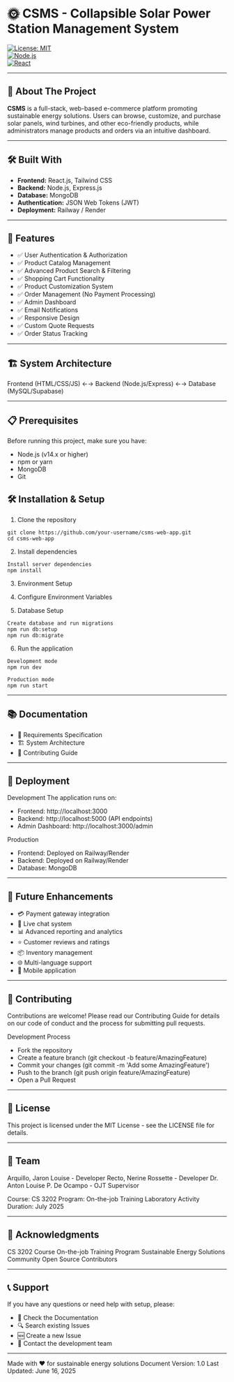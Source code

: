 # 🌞 CSMS - Collapsible Solar Power Station Management System

[![License: MIT](https://img.shields.io/badge/License-MIT-yellow.svg)](https://opensource.org/licenses/MIT)  
[![Node.js](https://img.shields.io/badge/Node.js-18.x-green.svg)](https://nodejs.org/)  
[![React](https://img.shields.io/badge/React-18.x-blue.svg)](https://reactjs.org/)

---

## 📘 About The Project

**CSMS** is a full-stack, web-based e-commerce platform promoting sustainable energy solutions. Users can browse, customize, and purchase solar panels, wind turbines, and other eco-friendly products, while administrators manage products and orders via an intuitive dashboard.

---

## 🛠 Built With

- **Frontend:** React.js, Tailwind CSS  
- **Backend:** Node.js, Express.js  
- **Database:** MongoDB 
- **Authentication:** JSON Web Tokens (JWT)  
- **Deployment:** Railway / Render  

---

## 🚀 Features

- ✅ User Authentication & Authorization
- ✅ Product Catalog Management
- ✅ Advanced Product Search & Filtering
- ✅ Shopping Cart Functionality
- ✅ Product Customization System
- ✅ Order Management (No Payment Processing)
- ✅ Admin Dashboard
- ✅ Email Notifications
- ✅ Responsive Design
- ✅ Custom Quote Requests
- ✅ Order Status Tracking

---

## 🏗️ System Architecture
Frontend (HTML/CSS/JS)  ←→  Backend (Node.js/Express)  ←→  Database (MySQL/Supabase)

---

## 📋 Prerequisites
Before running this project, make sure you have:

- Node.js (v14.x or higher)
- npm or yarn
- MongoDB
- Git

## 🛠️ Installation & Setup
1. Clone the repository
```
git clone https://github.com/your-username/csms-web-app.git
cd csms-web-app
```

2. Install dependencies
```
Install server dependencies
npm install
```

3. Environment Setup
<!-- will add later the format -->
4. Configure Environment Variables
<!-- will add later the format -->
5. Database Setup
```
Create database and run migrations
npm run db:setup
npm run db:migrate
```

6. Run the application
```
Development mode
npm run dev

Production mode
npm run start
```
---

## 📚 Documentation

- 📖 Requirements Specification
- 🏗️ System Architecture
- 🤝 Contributing Guide

---

## 🚀 Deployment
Development
The application runs on:

- Frontend: http://localhost:3000
- Backend: http://localhost:5000 (API endpoints)
- Admin Dashboard: http://localhost:3000/admin

Production

- Frontend: Deployed on Railway/Render
- Backend: Deployed on Railway/Render
- Database: MongoDB

---

## 🔮 Future Enhancements

- 💳 Payment gateway integration
- 💬 Live chat system
- 📊 Advanced reporting and analytics
- ⭐ Customer reviews and ratings
- 📦 Inventory management
- 🌐 Multi-language support
- 📱 Mobile application

---

## 🤝 Contributing
Contributions are welcome! Please read our Contributing Guide for details on our code of conduct and the process for submitting pull requests.

Development Process

- Fork the repository
- Create a feature branch (git checkout -b feature/AmazingFeature)
- Commit your changes (git commit -m 'Add some AmazingFeature')
- Push to the branch (git push origin feature/AmazingFeature)
- Open a Pull Request

---

## 📄 License
This project is licensed under the MIT License - see the LICENSE file for details.

---

## 👥 Team

Arquillo, Jaron Louise - Developer
Recto, Nerine Rossette - Developer
Dr. Anton Louise P. De Ocampo - OJT Supervisor

Course: CS 3202
Program: On-the-job Training Laboratory Activity
Duration: July 2025

---

## 🙏 Acknowledgments

CS 3202 Course
On-the-job Training Program
Sustainable Energy Solutions Community
Open Source Contributors

---

## 📞 Support
If you have any questions or need help with setup, please:

- 📖 Check the Documentation
- 🔍 Search existing Issues
- 🆕 Create a new Issue
- 📧 Contact the development team

---

Made with ❤️ for sustainable energy solutions
Document Version: 1.0
Last Updated: June 16, 2025
